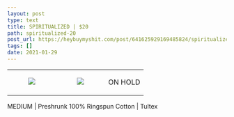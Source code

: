 ```yaml
---
layout: post
type: text
title: SPIRITUALIZED | $20
path: spiritualized-20
post_url: https://heybuymyshit.com/post/641625929169485824/spiritualized-20
tags: []
date: 2021-01-29
---
```




<table style="width:100%;"><tr><td style="vertical-align:top;">
      <figure class="tmblr-full" data-orig-height="2048" data-orig-width="1365" data-orig-src="https://concertshirts.netlify.app/shirts/0575/0575-01.jpg"><img src="https://64.media.tumblr.com/d2e29ab5124854744685c2f8f851f9a5/12bf3c4f9122491e-1c/s540x810/0eede6a25d51d2cc745c49e5f40a6089d6a3a17e.jpg" data-orig-height="2048" data-orig-width="1365" data-orig-src="https://concertshirts.netlify.app/shirts/0575/0575-01.jpg"/></figure></td>
    <td style="vertical-align:top;">
      <figure class="tmblr-full" data-orig-height="2048" data-orig-width="1365" data-orig-src="https://concertshirts.netlify.app/shirts/0575/0575-02.jpg"><img src="https://64.media.tumblr.com/8f87df9c848fa56eabc746a10a3936c0/12bf3c4f9122491e-56/s540x810/fa883f7b836fb667433c89e87fe7a93d4a76b6cd.jpg" data-orig-height="2048" data-orig-width="1365" data-orig-src="https://concertshirts.netlify.app/shirts/0575/0575-02.jpg"/></figure></td><td class="sold-overlay"><p class="sold-text">ON HOLD</p></td>
  </tr></table><p>
  MEDIUM | Preshrunk 100% Ringspun Cotton | Tultex
</p>
